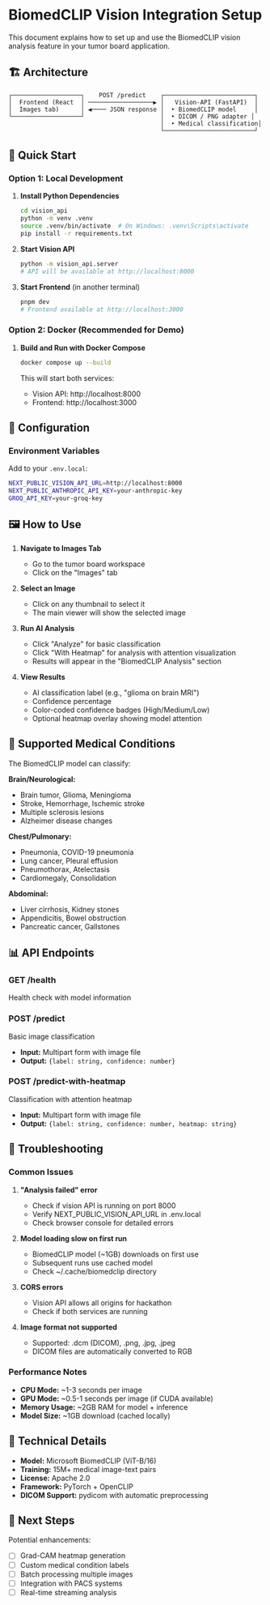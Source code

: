 # BiomedCLIP Vision Integration Setup

This document explains how to set up and use the BiomedCLIP vision analysis feature in your tumor board application.

## 🏗️ Architecture

```
┌───────────────────┐    POST /predict    ┌─────────────────────────┐
│  Frontend (React  │ ──────────────────▶ │   Vision-API (FastAPI)  │
│  Images tab)      │ ◀──── JSON response │  ‣ BiomedCLIP model     │
└───────────────────┘                     │  ‣ DICOM / PNG adapter │
                                          │  ‣ Medical classification│
                                          └─────────────────────────┘
```

## 🚀 Quick Start

### Option 1: Local Development

1. **Install Python Dependencies**
   ```bash
   cd vision_api
   python -m venv .venv
   source .venv/bin/activate  # On Windows: .venv\Scripts\activate
   pip install -r requirements.txt
   ```

2. **Start Vision API**
   ```bash
   python -m vision_api.server
   # API will be available at http://localhost:8000
   ```

3. **Start Frontend** (in another terminal)
   ```bash
   pnpm dev
   # Frontend available at http://localhost:3000
   ```

### Option 2: Docker (Recommended for Demo)

1. **Build and Run with Docker Compose**
   ```bash
   docker compose up --build
   ```

   This will start both services:
   - Vision API: http://localhost:8000
   - Frontend: http://localhost:3000

## 🔧 Configuration

### Environment Variables

Add to your `.env.local`:
```bash
NEXT_PUBLIC_VISION_API_URL=http://localhost:8000
NEXT_PUBLIC_ANTHROPIC_API_KEY=your-anthropic-key
GROQ_API_KEY=your-groq-key
```

## 🖼️ How to Use

1. **Navigate to Images Tab**
   - Go to the tumor board workspace
   - Click on the "Images" tab

2. **Select an Image**
   - Click on any thumbnail to select it
   - The main viewer will show the selected image

3. **Run AI Analysis**
   - Click "Analyze" for basic classification
   - Click "With Heatmap" for analysis with attention visualization
   - Results will appear in the "BiomedCLIP Analysis" section

4. **View Results**
   - AI classification label (e.g., "glioma on brain MRI")
   - Confidence percentage
   - Color-coded confidence badges (High/Medium/Low)
   - Optional heatmap overlay showing model attention

## 🧠 Supported Medical Conditions

The BiomedCLIP model can classify:

**Brain/Neurological:**
- Brain tumor, Glioma, Meningioma
- Stroke, Hemorrhage, Ischemic stroke
- Multiple sclerosis lesions
- Alzheimer disease changes

**Chest/Pulmonary:**
- Pneumonia, COVID-19 pneumonia
- Lung cancer, Pleural effusion
- Pneumothorax, Atelectasis
- Cardiomegaly, Consolidation

**Abdominal:**
- Liver cirrhosis, Kidney stones
- Appendicitis, Bowel obstruction
- Pancreatic cancer, Gallstones

## 📊 API Endpoints

### GET /health
Health check with model information

### POST /predict
Basic image classification
- **Input:** Multipart form with image file
- **Output:** `{label: string, confidence: number}`

### POST /predict-with-heatmap
Classification with attention heatmap
- **Input:** Multipart form with image file  
- **Output:** `{label: string, confidence: number, heatmap: string}`

## 🐛 Troubleshooting

### Common Issues

1. **"Analysis failed" error**
   - Check if vision API is running on port 8000
   - Verify NEXT_PUBLIC_VISION_API_URL in .env.local
   - Check browser console for detailed errors

2. **Model loading slow on first run**
   - BiomedCLIP model (~1GB) downloads on first use
   - Subsequent runs use cached model
   - Check ~/.cache/biomedclip directory

3. **CORS errors**
   - Vision API allows all origins for hackathon
   - Check if both services are running

4. **Image format not supported**
   - Supported: .dcm (DICOM), .png, .jpg, .jpeg
   - DICOM files are automatically converted to RGB

### Performance Notes

- **CPU Mode:** ~1-3 seconds per image
- **GPU Mode:** ~0.5-1 seconds per image (if CUDA available)
- **Memory Usage:** ~2GB RAM for model + inference
- **Model Size:** ~1GB download (cached locally)

## 🔬 Technical Details

- **Model:** Microsoft BiomedCLIP (ViT-B/16)
- **Training:** 15M+ medical image-text pairs
- **License:** Apache 2.0
- **Framework:** PyTorch + OpenCLIP
- **DICOM Support:** pydicom with automatic preprocessing

## 🎯 Next Steps

Potential enhancements:
- [ ] Grad-CAM heatmap generation
- [ ] Custom medical condition labels
- [ ] Batch processing multiple images
- [ ] Integration with PACS systems
- [ ] Real-time streaming analysis 